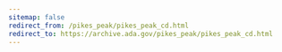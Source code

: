 ```yaml
---
sitemap: false 
redirect_from: /pikes_peak/pikes_peak_cd.html 
redirect_to: https://archive.ada.gov/pikes_peak/pikes_peak_cd.html 
---
```

